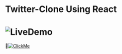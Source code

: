 # Twitter-Clone Using React
# ![LiveDemo](https://img.shields.io/badge/WatchLiveDemo-05122A?style=flat&color=yellow)
:round_pushpin:[![ClickMe](https://img.shields.io/badge/ClickMe-05122A?style=flat&logo=clickme)](https://twitter-clone-b6e4f.web.app/)